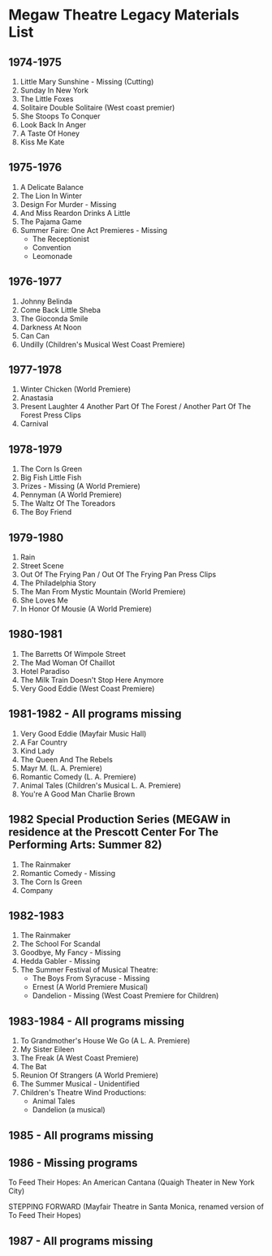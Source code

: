 # Megaw Theatre Legacy Materials List

## 1974-1975

1. Little Mary Sunshine - Missing (Cutting)
2. Sunday In New York
3. The Little Foxes
4. Solitaire Double Solitaire (West coast premier)
5. She Stoops To Conquer
6. Look Back In Anger
7. A Taste Of Honey
8. Kiss Me Kate

## 1975-1976

1. A Delicate Balance
2. The Lion In Winter
3. Design For Murder - Missing
4. And Miss Reardon Drinks A Little
5. The Pajama Game
6. Summer Faire: One Act Premieres - Missing
    * The Receptionist
    * Convention
    * Leomonade

## 1976-1977

1. Johnny Belinda
2. Come Back Little Sheba
3. The Gioconda Smile
4. Darkness At Noon
5. Can Can
6. Undilly (Children's Musical West Coast Premiere)

## 1977-1978

1. Winter Chicken (World Premiere)
2. Anastasia
3. Present Laughter
4  Another Part Of The Forest / Another Part Of The Forest Press Clips
5. Carnival

## 1978-1979

1. The Corn Is Green
2. Big Fish Little Fish
3. Prizes - Missing (A World Premiere)
4. Pennyman (A World Premiere)
5. The Waltz Of The Toreadors
6. The Boy Friend

## 1979-1980

1. Rain
2. Street Scene
3. Out Of The Frying Pan / Out Of The Frying Pan Press Clips
4. The Philadelphia Story
5. The Man From Mystic Mountain (World Premiere)
6. She Loves Me
7. In Honor Of Mousie (A World Premiere)

## 1980-1981

1. The Barretts Of Wimpole Street
2. The Mad Woman Of Chaillot
3. Hotel Paradiso
4. The Milk Train Doesn't Stop Here Anymore
5. Very Good Eddie (West Coast Premiere)

## 1981-1982 - All programs missing

1. Very Good Eddie (Mayfair Music Hall)
2. A Far Country
3. Kind Lady
4. The Queen And The Rebels
5. Mayr M. (L. A. Premiere)
6. Romantic Comedy (L. A. Premiere)
7. Animal Tales (Children's Musical L. A. Premiere)
8. You're A Good Man Charlie Brown

## 1982 Special Production Series (MEGAW in residence at the Prescott Center For The Performing Arts: Summer 82)

1. The Rainmaker
2. Romantic Comedy - Missing
3. The Corn Is Green
4. Company

## 1982-1983

1. The Rainmaker
2. The School For Scandal
3. Goodbye, My Fancy - Missing
4. Hedda Gabler - Missing
5. The Summer Festival of Musical Theatre:
    * The Boys From Syracuse - Missing
    * Ernest (A World Premiere Musical)
    * Dandelion  - Missing (West Coast Premiere for Children)

## 1983-1984 - All programs missing

1. To Grandmother's House We Go (A L. A. Premiere)
2. My Sister Eileen
3. The Freak (A West Coast Premiere)
4. The Bat
5. Reunion Of Strangers (A World Premiere)
6. The Summer Musical - Unidentified
7. Children's Theatre Wind Productions:
    * Animal Tales
    * Dandelion (a musical)

## 1985 - All programs missing

## 1986 - Missing programs

To Feed Their Hopes: An American Cantana (Quaigh Theater in New York City)

STEPPING FORWARD (Mayfair Theatre in Santa Monica, renamed version of To Feed Their Hopes)

## 1987 - All programs missing


